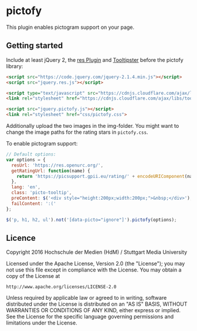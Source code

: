 # pictofy

This plugin enables pictogram support on your page.

## Getting started

Include at least jQuery 2, the [res Plugin](https://github.com/AlexVonB/res)
and [Tooltipster](https://iamceege.github.io/tooltipster/) before the pictofy
library:

```html
<script src="https://code.jquery.com/jquery-2.1.4.min.js"></script>
<script src="jquery.res.js"></script>

<script type="text/javascript" src="https://cdnjs.cloudflare.com/ajax/libs/tooltipster/3.3.0/js/jquery.tooltipster.min.js"></script>
<link rel="stylesheet" href="https://cdnjs.cloudflare.com/ajax/libs/tooltipster/3.3.0/css/tooltipster.min.css">

<script src="jquery.pictofy.js"></script>
<link rel="stylesheet" href="css/pictofy.css">
```

Additionally upload the two images in the img-folder. You might want to change
the image paths for the rating stars in `pictofy.css`.

To enable pictogram support:

```js
// Default options:
var options = {
  resUrl: 'https://res.openurc.org/',
  getRatingUrl: function(name) {
    return 'https://picsupport.gpii.eu/rating/' + encodeURIComponent(name);
  },
  lang: 'en',
  class: 'picto-tooltip',
  preContent: $('<div style="height:200px;width:200px;">&nbsp;</div>'),
  failContent: ':('
};

$('p, h1, h2, ul').not('[data-picto="ignore"]').pictofy(options);
```

## Licence

Copyright 2016 Hochschule der Medien (HdM) / Stuttgart Media University

Licensed under the Apache License, Version 2.0 (the "License");
you may not use this file except in compliance with the License.
You may obtain a copy of the License at

    http://www.apache.org/licenses/LICENSE-2.0

Unless required by applicable law or agreed to in writing, software
distributed under the License is distributed on an "AS IS" BASIS,
WITHOUT WARRANTIES OR CONDITIONS OF ANY KIND, either express or implied.
See the License for the specific language governing permissions and
limitations under the License.

